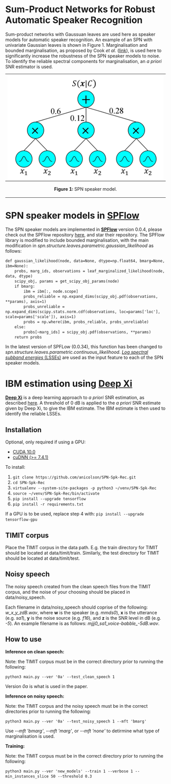 <!--- 

export PATH=/usr/local/cuda-10.0/bin${PATH:+:${PATH}}
export LD_LIBRARY_PATH=/usr/local/cuda-10.0/lib64${LD_LIBRARY_PATH:+:${LD_LIBRARY_PATH}}

-->
Sum-Product Networks for Robust Automatic Speaker Recognition
====

Sum-product networks with Gaussuan leaves are used here as speaker models for automatic speaker recognition. An example of an SPN with univariate Gaussian leaves is shown in Figure 1. Marginalisation and bounded marginalisation, as proposed by Cook *et al.* ([link](https://doi.org/10.1016/S0167-6393(00)00034-0)), is used here to significantly increase the robustness of the SPN speaker models to noise. To identify the reliable spectral components for marginalisation, an *a priori* SNR estimator is used.

|![](./spk_model.jpg "SPN speaker model.")|
|----|
| <p align="center"> <b>Figure 1:</b> <a> SPN speaker model.</a> </p> |

SPN speaker models in [**SPFlow**](https://github.com/SPFlow/SPFlow)
====
The SPN speaker models are implemented in [**SPFlow**](https://github.com/SPFlow/SPFlow) version 0.0.4, please check out the SPFlow repository [here](https://github.com/SPFlow/SPFlow), and star their repository. The SPFlow library is modified to include bounded marginalisation, with the main modification in *spn.structure.leaves.parametric.gaussian_likelihood* as follows:

```
def gaussian_likelihood(node, data=None, dtype=np.float64, bmarg=None, ibm=None):
    probs, marg_ids, observations = leaf_marginalized_likelihood(node, data, dtype)
    scipy_obj, params = get_scipy_obj_params(node)
    if bmarg:
        ibm = ibm[:, node.scope]
        probs_reliable = np.expand_dims(scipy_obj.pdf(observations, **params), axis=1)
        probs_unreliable = np.expand_dims(scipy.stats.norm.cdf(observations, loc=params['loc'], scale=params['scale']), axis=1)
        probs = np.where(ibm, probs_reliable, probs_unreliable)
    else:
        probs[~marg_ids] = scipy_obj.pdf(observations, **params)
    return probs

```
In the latest version of SPFLow (0.0.34), this function has been changed to *spn.structure.leaves.parametric.continuous_likelihood*. [*Log spectral subband energies* (LSSEs)](https://maxwell.ict.griffith.edu.au/spl/publications/papers/icsps17_aaron.pdf) are used as the input feature to each of the SPN speaker models. 

IBM estimation using [**Deep Xi**](https://github.com/anicolson/DeepXi)
====
[**Deep Xi**](https://github.com/anicolson/DeepXi) is a deep learning approach to *a priori* SNR estimation, as described [here](https://doi.org/10.1016/j.specom.2019.06.002). A threshold of 0 dB is applied to the *a priori* SNR estimate given by Deep Xi, to give the IBM estimate. The IBM estimate is then used to identify the reliable LSSEs.

Installation
-----

Optional, only required if using a GPU:

* [CUDA 10.0](https://developer.nvidia.com/cuda-10.0-download-archive)
* [cuDNN (>= 7.4.1)](https://developer.nvidia.com/cudnn)

To install:

1. `git clone https://github.com/anicolson/SPN-Spk-Rec.git`
2. `cd SPN-Spk-Rec`
3. `virtualenv --system-site-packages -p python3 ~/venv/SPN-Spk-Rec`
4. `source ~/venv/SPN-Spk-Rec/bin/activate`
5. `pip install --upgrade tensorflow`
6. `pip install -r requirements.txt`

If a GPU is to be used, replace step 4 with: `pip install --upgrade tensorflow-gpu`

TIMIT corpus
-----
Place the TIMIT corpus in the data path. E.g. the train directory for TIMIT should be located at data/timit/train. Similarly, the test directory for TIMIT should be located at data/timit/test.

Noisy speech
-----
The noisy speech created from the clean speech files from the TIMIT corpus, and the noise of your choosing should be placed in data/noisy_speech. 

Each filename in data/noisy_speech should coprise of the following: *w_x_y_zdB.wav*, where **w** is the speaker (e.g. *mmds0*), **x** is the utterance (e.g. *sa1*), **y** is the noise source (e.g. *f16*), and **z** is the SNR level in dB (e.g. *-5*). An example filename is as follows: *mjjj0_sa1_voice-babble_-5dB.wav*. 

How to use
-----
**Inference on clean speech:**

Note: the TIMIT corpus must be in the correct directory prior to running the following:

```
python3 main.py --ver '0a' --test_clean_speech 1 
```
Version *0a* is what is used in the paper.

**Inference on noisy speech:**

Note: the TIMIT corpus and the noisy speech must be in the correct directories prior to running the following:

```
python3 main.py --ver '0a' --test_noisy_speech 1 --mft 'bmarg'
```
Use *--mft 'bmarg'*, *--mft 'marg'*, or *--mft 'none'* to detirmine what type of marginalisation is used.


**Training:**

Note: the TIMIT corpus must be in the correct directory prior to running the following:

```
python3 main.py --ver 'new_models' --train 1 --verbose 1 --min_instances_slice 50 --threshold 0.3
```

<!--- 


References
-----
Please cite the following when using Deep Xi:

[1] [A. Nicolson, K. K. Paliwal, Deep learning for minimum mean-square error approaches to speech enhancement, Speech Communication 111 (2019) 44 - 55, https://doi.org/10.1016/j.specom.2019.06.002.](https://maxwell.ict.griffith.edu.au/spl/publications/papers/spcom19_aaron_deep.pdf)
-->
